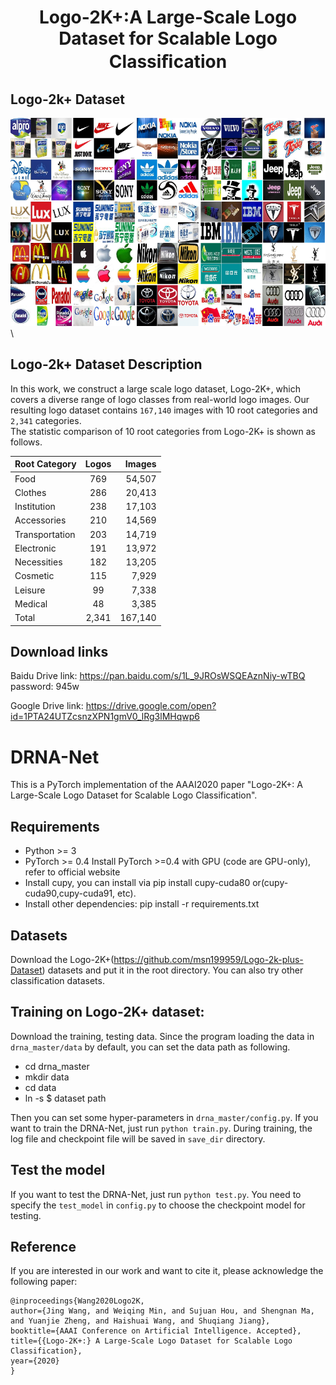 # <p align="center"> Logo-2K+:A Large-Scale Logo Dataset for Scalable Logo Classiﬁcation </p>

## Logo-2k+ Dataset
![example](logo/example.png)\

## Logo-2k+ Dataset Description
In this work, we construct a large scale logo dataset, Logo-2K+, which covers a diverse range of logo classes from real-world logo images.
Our resulting logo dataset contains `167,140` images with 10 root categories and `2,341` categories. \
The statistic comparison of 10 root categories from Logo-2K+ is shown as follows. 

| Root Category        | Logos           | Images  |
| ------------- |:-------------:| -----:|
| Food          |    769        | 54,507 |
| Clothes       |    286        | 20,413 |
| Institution   |    238        | 17,103 |
| Accessories   |    210        | 14,569 |
|Transportation |    203        | 14,719 |
|Electronic     |    191        | 13,972 |
|Necessities    |    182        | 13,205 |
|Cosmetic       |    115        |  7,929 |
|Leisure        |    99         |  7,338 |
|Medical        |    48         |  3,385 |
|Total          |    2,341      |167,140 | 

## Download links
Baidu Drive link: https://pan.baidu.com/s/1L_9JROsWSQEAznNiy-wTBQ  password: 945w

Google Drive link: https://drive.google.com/open?id=1PTA24UTZcsnzXPN1gmV0_lRg3lMHqwp6 

# DRNA-Net

This is a PyTorch implementation of the AAAI2020 paper "Logo-2K+: A Large-Scale Logo Dataset for Scalable Logo Classification".

## Requirements
- Python >= 3
- PyTorch >= 0.4 Install PyTorch >=0.4 with GPU (code are GPU-only), refer to official website
- Install cupy, you can install via pip install cupy-cuda80 or(cupy-cuda90,cupy-cuda91, etc).
- Install other dependencies: pip install -r requirements.txt

## Datasets
Download the Logo-2K+(https://github.com/msn199959/Logo-2k-plus-Dataset) datasets and put it in the root directory. You can also try other classification datasets.

## Training on Logo-2K+ dataset:
Download the training, testing data. Since the program loading the data in ``drna_master/data`` by default, you can set the data path as following.
- cd drna_master
- mkdir data
- cd data
- ln -s $ dataset path

Then you can set some hyper-parameters in ``drna_master/config.py``.
If you want to train the DRNA-Net, just run ``python train.py``. During training, the log file and checkpoint file will be saved in ``save_dir`` directory. 

## Test the model
If you want to test the DRNA-Net, just run ``python test.py``. You need to specify the ``test_model`` in ``config.py`` to choose the checkpoint model for testing.


## Reference
If you are interested in our work and want to cite it, please acknowledge the following paper:

```
@inproceedings{Wang2020Logo2K,
author={Jing Wang, and Weiqing Min, and Sujuan Hou, and Shengnan Ma, and Yuanjie Zheng, and Haishuai Wang, and Shuqiang Jiang},
booktitle={AAAI Conference on Artificial Intelligence. Accepted},
title={{Logo-2K+:} A Large-Scale Logo Dataset for Scalable Logo Classification},
year={2020}
}
```
